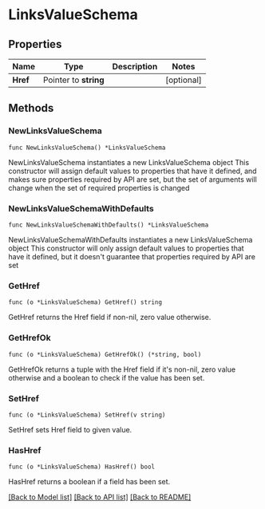 # LinksValueSchema

## Properties

Name | Type | Description | Notes
------------ | ------------- | ------------- | -------------
**Href** | Pointer to **string** |  | [optional] 

## Methods

### NewLinksValueSchema

`func NewLinksValueSchema() *LinksValueSchema`

NewLinksValueSchema instantiates a new LinksValueSchema object
This constructor will assign default values to properties that have it defined,
and makes sure properties required by API are set, but the set of arguments
will change when the set of required properties is changed

### NewLinksValueSchemaWithDefaults

`func NewLinksValueSchemaWithDefaults() *LinksValueSchema`

NewLinksValueSchemaWithDefaults instantiates a new LinksValueSchema object
This constructor will only assign default values to properties that have it defined,
but it doesn't guarantee that properties required by API are set

### GetHref

`func (o *LinksValueSchema) GetHref() string`

GetHref returns the Href field if non-nil, zero value otherwise.

### GetHrefOk

`func (o *LinksValueSchema) GetHrefOk() (*string, bool)`

GetHrefOk returns a tuple with the Href field if it's non-nil, zero value otherwise
and a boolean to check if the value has been set.

### SetHref

`func (o *LinksValueSchema) SetHref(v string)`

SetHref sets Href field to given value.

### HasHref

`func (o *LinksValueSchema) HasHref() bool`

HasHref returns a boolean if a field has been set.


[[Back to Model list]](../README.md#documentation-for-models) [[Back to API list]](../README.md#documentation-for-api-endpoints) [[Back to README]](../README.md)


